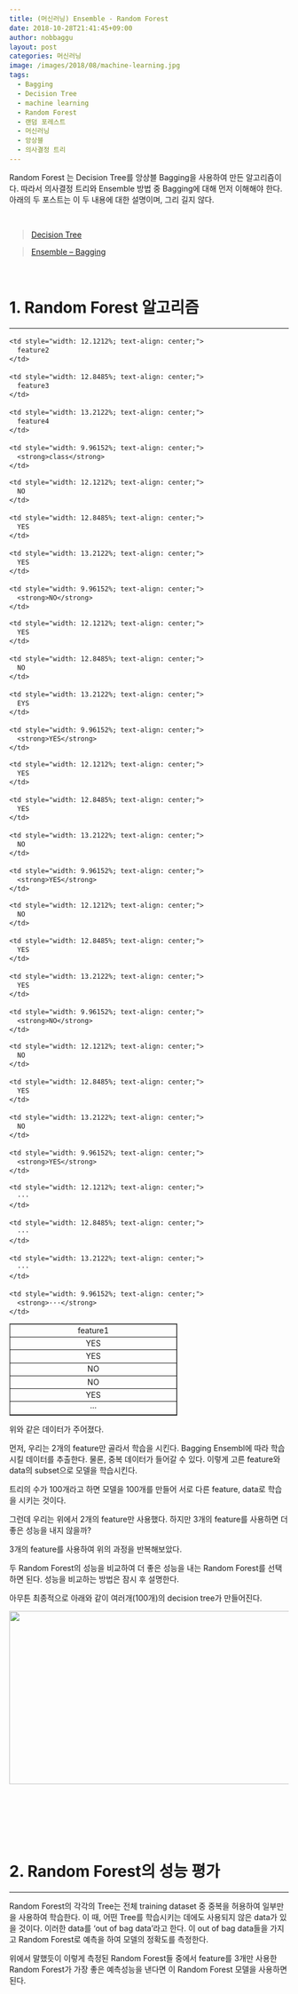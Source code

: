 ```yaml
---
title: (머신러닝) Ensemble - Random Forest
date: 2018-10-28T21:41:45+09:00
author: nobbaggu
layout: post
categories: 머신러닝
image: /images/2018/08/machine-learning.jpg
tags:
  - Bagging
  - Decision Tree
  - machine learning
  - Random Forest
  - 랜덤 포레스트
  - 머신러닝
  - 앙상블
  - 의사결정 트리
---
```

Random Forest 는 Decision Tree를 앙상블 Bagging을 사용하여 만든 알고리즘이다. 따라서 의사결정 트리와 Ensemble 방법 중 Bagging에 대해 먼저 이해해야 한다. 아래의 두 포스트는 이 두 내용에 대한 설명이며, 그리 길지 않다.

&nbsp;

<blockquote class="wp-embedded-content" data-secret="oTG2C9rELN">
  <p>
    <a href="https://SWnomad.com/decision-tree/">Decision Tree</a>
  </p>
</blockquote>



<blockquote class="wp-embedded-content" data-secret="AKPcjJQHmb">
  <p>
    <a href="https://SWnomad.com/ensemble-bagging/">Ensemble &#8211; Bagging</a>
  </p>
</blockquote>



&nbsp;

# 1. Random Forest 알고리즘

* * *

<table style="border-collapse: collapse; width: 60.1212%;" border="1">
  <tr>
    <td style="width: 12%; text-align: center;">
      feature1
    </td>
    
    <td style="width: 12.1212%; text-align: center;">
      feature2
    </td>
    
    <td style="width: 12.8485%; text-align: center;">
      feature3
    </td>
    
    <td style="width: 13.2122%; text-align: center;">
      feature4
    </td>
    
    <td style="width: 9.96152%; text-align: center;">
      <strong>class</strong>
    </td>
  </tr>
  
  <tr>
    <td style="width: 12%; text-align: center;">
      YES
    </td>
    
    <td style="width: 12.1212%; text-align: center;">
      NO
    </td>
    
    <td style="width: 12.8485%; text-align: center;">
      YES
    </td>
    
    <td style="width: 13.2122%; text-align: center;">
      YES
    </td>
    
    <td style="width: 9.96152%; text-align: center;">
      <strong>NO</strong>
    </td>
  </tr>
  
  <tr>
    <td style="width: 12%; text-align: center;">
      YES
    </td>
    
    <td style="width: 12.1212%; text-align: center;">
      YES
    </td>
    
    <td style="width: 12.8485%; text-align: center;">
      NO
    </td>
    
    <td style="width: 13.2122%; text-align: center;">
      EYS
    </td>
    
    <td style="width: 9.96152%; text-align: center;">
      <strong>YES</strong>
    </td>
  </tr>
  
  <tr>
    <td style="width: 12%; text-align: center;">
      NO
    </td>
    
    <td style="width: 12.1212%; text-align: center;">
      YES
    </td>
    
    <td style="width: 12.8485%; text-align: center;">
      YES
    </td>
    
    <td style="width: 13.2122%; text-align: center;">
      NO
    </td>
    
    <td style="width: 9.96152%; text-align: center;">
      <strong>YES</strong>
    </td>
  </tr>
  
  <tr>
    <td style="width: 12%; text-align: center;">
      NO
    </td>
    
    <td style="width: 12.1212%; text-align: center;">
      NO
    </td>
    
    <td style="width: 12.8485%; text-align: center;">
      YES
    </td>
    
    <td style="width: 13.2122%; text-align: center;">
      YES
    </td>
    
    <td style="width: 9.96152%; text-align: center;">
      <strong>NO</strong>
    </td>
  </tr>
  
  <tr>
    <td style="width: 12%; text-align: center;">
      YES
    </td>
    
    <td style="width: 12.1212%; text-align: center;">
      NO
    </td>
    
    <td style="width: 12.8485%; text-align: center;">
      YES
    </td>
    
    <td style="width: 13.2122%; text-align: center;">
      NO
    </td>
    
    <td style="width: 9.96152%; text-align: center;">
      <strong>YES</strong>
    </td>
  </tr>
  
  <tr>
    <td style="width: 12%; text-align: center;">
      ···
    </td>
    
    <td style="width: 12.1212%; text-align: center;">
      ···
    </td>
    
    <td style="width: 12.8485%; text-align: center;">
      ···
    </td>
    
    <td style="width: 13.2122%; text-align: center;">
      ···
    </td>
    
    <td style="width: 9.96152%; text-align: center;">
      <strong>···</strong>
    </td>
  </tr>
</table>

위와 같은 데이터가 주어졌다.

먼저, 우리는 2개의 feature만 골라서 학습을 시킨다. Bagging Ensembl에 따라 학습 시킬 데이터를 추출한다. 물론, 중복 데이터가 들어갈 수 있다. 이렇게 고른 feature와 data의 subset으로 모델을 학습시킨다.

트리의 수가 100개라고 하면 모델을 100개를 만들어 서로 다른 feature, data로 학습을 시키는 것이다.

그런데 우리는 위에서 2개의 feature만 사용했다. 하지만 3개의 feature를 사용하면 더 좋은 성능을 내지 않을까?

3개의 feature를 사용하여 위의 과정을 반복해보았다.

두 Random Forest의 성능을 비교하여 더 좋은 성능을 내는 Random Forest를 선택하면 된다. 성능을 비교하는 방법은 잠시 후 설명한다.

아무튼 최종적으로 아래와 같이 여러개(100개)의 decision tree가 만들어진다.

<img class="aligncenter  wp-image-1253" src="/images/2018/10/no-name-8.jpg" alt="" width="669" height="312" srcset="/images/2018/10/no-name-8.jpg 899w, /images/2018/10/no-name-8-300x140.jpg 300w, /images/2018/10/no-name-8-768x359.jpg 768w" sizes="(max-width: 669px) 100vw, 669px" /> 

&nbsp;

&nbsp;

&nbsp;

# 2. Random Forest의 성능 평가

* * *

Random Forest의 각각의 Tree는 전체 training dataset 중 중복을 허용하여 일부만을 사용하여 학습한다. 이 때, 어떤 Tree를 학습시키는 데에도 사용되지 않은 data가 있을 것이다. 이러한 data를 &#8216;out of bag data&#8217;라고 한다. 이 out of bag data들을 가지고 Random Forest로 예측을 하여 모델의 정확도를 측정한다.

위에서 말했듯이 이렇게 측정된 Random Forest들 중에서 feature를 3개만 사용한 Random Forest가 가장 좋은 예측성능을 낸다면 이 Random Forest 모델을 사용하면 된다.